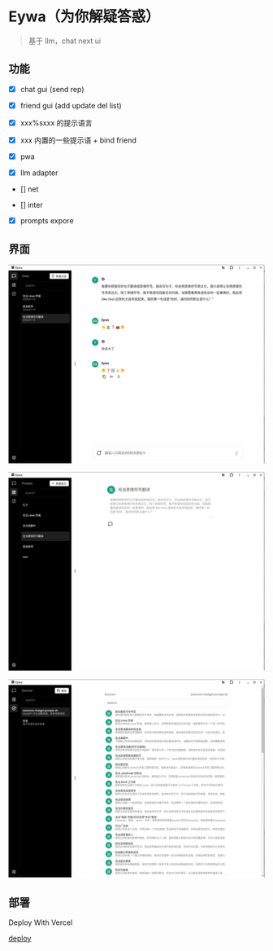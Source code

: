 # Eywa（为你解疑答惑）

> 基于 llm，chat next ui

## 功能

- [x] chat gui (send rep)

- [x] friend gui (add update del list)

- [x] xxx%sxxx 的提示语言

- [x] xxx 内置的一些提示语 + bind friend

- [x] pwa

- [x] llm adapter

- [] net

- [] inter

- [x] prompts expore

## 界面

![chat](./data/chat.png)

![prompts](./data/prompts.png)

![discover](./data/discover.png)

## 部署

Deploy With Vercel

[deploy](https://vercel.com/new/clone?repository-url=https://github.com/weekend-project-space/vwman-chat)
